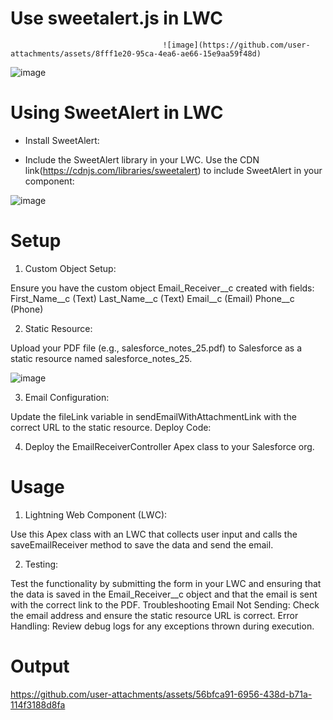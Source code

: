 # Use  sweetalert.js in LWC                                                                                                


                                      ![image](https://github.com/user-attachments/assets/8fff1e20-95ca-4ea6-ae66-15e9aa59f48d)

![image](https://github.com/user-attachments/assets/edb76d96-9c76-49f6-ab1b-ecd05cbe6e33)

# Using SweetAlert in LWC

- Install SweetAlert:

- Include the SweetAlert library in your LWC. Use the CDN link(https://cdnjs.com/libraries/sweetalert) to include SweetAlert in your component: 

![image](https://github.com/user-attachments/assets/fbc6004e-4b06-461e-af26-d0cc02027f40)

# Setup

1. Custom Object Setup:

Ensure you have the custom object Email_Receiver__c created with fields:
First_Name__c (Text)
Last_Name__c (Text)
Email__c (Email)
Phone__c (Phone)

2. Static Resource:

Upload your PDF file (e.g., salesforce_notes_25.pdf) to Salesforce as a static resource named salesforce_notes_25.


![image](https://github.com/user-attachments/assets/4995a396-8f0a-4a92-bb07-75146ab425a8)

3. Email Configuration:

Update the fileLink variable in sendEmailWithAttachmentLink with the correct URL to the static resource.
Deploy Code:

4. Deploy the EmailReceiverController Apex class to your Salesforce org.

# Usage

1. Lightning Web Component (LWC):

Use this Apex class with an LWC that collects user input and calls the saveEmailReceiver method to save the data and send the email.

2. Testing:

Test the functionality by submitting the form in your LWC and ensuring that the data is saved in the Email_Receiver__c object and that the email is sent with the correct link to the PDF.
Troubleshooting
Email Not Sending: Check the email address and ensure the static resource URL is correct.
Error Handling: Review debug logs for any exceptions thrown during execution.



# Output

https://github.com/user-attachments/assets/56bfca91-6956-438d-b71a-114f3188d8fa



